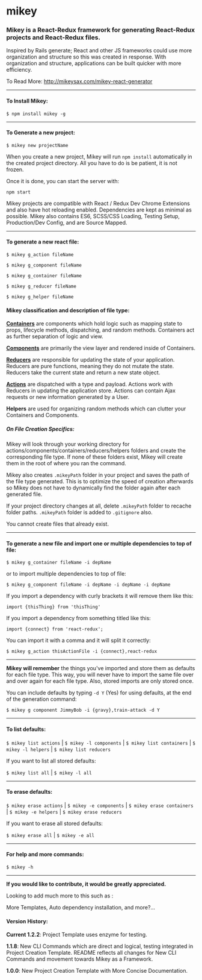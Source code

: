 # mikey
### Mikey is a React-Redux framework for generating React-Redux projects and React-Redux files.

Inspired by Rails generate; React and other JS frameworks could use more organization and structure so this was created in response. With organization and structure, applications can be built quicker with more efficiency.

To Read More: http://mikeysax.com/mikey-react-generator
___
#### <strong>To Install Mikey:</strong>

```$ npm install mikey -g```
___
#### <strong>To Generate a new project:</strong>

```$ mikey new projectName```

When you create a new project, Mikey will run ```npm install``` automatically in the created project directory. All you have to do is be patient, it is not frozen.

Once it is done, you can start the server with:

```npm start```

Mikey projects are compatible with React / Redux Dev Chrome Extensions and also have hot reloading enabled. Dependencies are kept as minimal as possible. Mikey also contains ES6, SCSS/CSS Loading, Testing Setup, Production/Dev Config, and are Source Mapped.
___
#### <strong>To generate a new react file:</strong>

```$ mikey g_action fileName```

```$ mikey g_component fileName```   

```$ mikey g_container fileName```  

```$ mikey g_reducer fileName```  

```$ mikey g_helper fileName```

#### <strong>Mikey classification and description of file type:</strong>

<strong>[Containers](http://redux.js.org/docs/basics/UsageWithReact.html)</strong> are components which hold logic such as mapping state to props, lifecycle methods, dispatching, and random methods. Containers act as further separation of logic and view.

<strong>[Components](http://redux.js.org/docs/basics/UsageWithReact.html)</strong> are primarily the view layer and rendered inside of Containers.

<strong>[Reducers](http://redux.js.org/docs/basics/Reducers.html)</strong> are responsible for updating the state of your application. Reducers are pure functions, meaning they do not mutate the state. Reducers take the current state and return a new state object.

<strong>[Actions](http://redux.js.org/docs/basics/Actions.html)</strong> are dispatched with a type and payload. Actions work with Reducers in updating the application store. Actions can contain Ajax requests or new information generated by a User.

<strong>Helpers</strong> are used for organizing random methods which can clutter your Containers and Components.

##### <strong>On File Creation Specifics:</strong>

Mikey will look through your working directory for actions/components/containers/reducers/helpers folders and create the corresponding file type. If none of these folders exist, Mikey will create them in the root of where you ran the command.

Mikey also creates ```.mikeyPath``` folder in your project and saves the path of the file type generated. This is to optimize the speed of creation afterwards so Mikey does not have to dynamically find the folder again after each generated file.

If your project directory changes at all, delete ```.mikeyPath``` folder to recache folder paths. ```.mikeyPath``` folder is added to ```.gitignore``` also.

You cannot create files that already exist.
___
#### <strong>To generate a new file and import one or multiple dependencies to top of file:</strong>

```$ mikey g_container fileName -i depName```  

or to import multiple dependencies to top of file:

```$ mikey g_component fileName -i depName -i depName -i depName```

If you import a dependency with curly brackets it will remove them like this:

```import {thisThing} from 'thisThing'```

If you import a dependency from something titled like this:

```import {connect} from 'react-redux';```

You can import it with a comma and it will split it correctly:

```$ mikey g_action thisActionFile -i {connect},react-redux```
___
<strong>Mikey will remember</strong> the things you've imported and store them as defaults for each file type. This way, you will never have to import the same file over and over again for each file type. Also, stored imports are only stored once.

You can include defaults by typing ```-d Y``` (Yes) for using defaults, at the end of the generation command:

```$ mikey g component JimmyBob -i {gravy},train-attack -d Y```
___
#### <strong>To list defaults:</strong>

```$ mikey list actions``` | ```$ mikey -l components``` | ```$ mikey list containers``` | ```$ mikey -l helpers``` | ```$ mikey list reducers```

If you want to list all stored defaults:

```$ mikey list all```    |    ```$ mikey -l all```
___
#### <strong>To erase defaults:</strong>

```$ mikey erase actions``` | ```$ mikey -e components``` | ```$ mikey erase containers``` | ```$ mikey -e helpers``` | ```$ mikey erase reducers```

If you want to erase all stored defaults:

```$ mikey erase all```    |    ```$ mikey -e all```
___
#### <strong>For help and more commands:</strong>

```$ mikey -h```
___
<strong>If you would like to contribute, it would be greatly appreciated.</strong>

Looking to add much more to this such as :

More Templates, Auto dependency installation, and more?...

#### <strong>Version History:</strong>

<strong>Current 1.2.2</strong>: Project Template uses enzyme for testing.

<strong>1.1.8</strong>: New CLI Commands which are direct and logical, testing integrated in Project Creation Template. README reflects all changes for New CLI Commands and movement towards Mikey as a Framework.

<strong>1.0.0</strong>: New Project Creation Template with More Concise Documentation.
